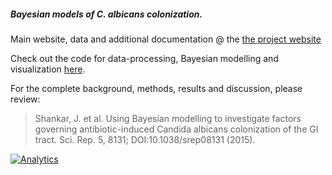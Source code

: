 

##### Bayesian models of _C. albicans_ colonization.
Main website, data and additional documentation @ the [the project website][mainsite]

Check out the code for data-processing, Bayesian modelling and visualization [here][bayesianmice].

For the complete background, methods, results and discussion, please review:

>Shankar, J. et al. Using Bayesian modelling to investigate factors governing antibiotic-induced Candida albicans colonization of the GI tract. Sci. Rep. 5, 8131; DOI:10.1038/srep08131 (2015).

<!--Websites-->
[mainsite]: http://openpencil.github.io/bayesianmice/ "_bayesianmice_: project documentation website"
[bayesianmice]: https://github.com/openpencil/bayesianmice "_bayesianmice_: R code"

<!--Google Analytics Code-->
[![Analytics](https://ga-beacon.appspot.com/UA-59204692-1/bayesianmice/gh-pages/readme?pixel)](https://github.com/igrigorik/ga-beacon)
